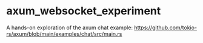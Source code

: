 # axum_websocket_experiment
A hands-on exploration of the axum chat example: https://github.com/tokio-rs/axum/blob/main/examples/chat/src/main.rs
